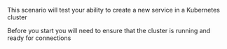 This scenario will test your ability to create a new service in a Kubernetes cluster

Before you start you will need to ensure that the cluster is running and ready for connections

